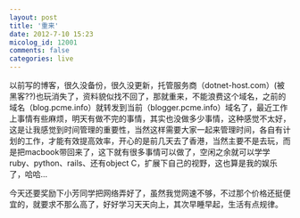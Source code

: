 ```yaml
---
layout: post
title: '重来'
date: 2012-7-10 15:23
micolog_id: 12001
comments: false
categories: live
---
```

以前写的博客，很久没备份，很久没更新，托管服务商（dotnet-host.com）(被黑客??)也玩消失了，资料貌似找不回了，那就重来，不能浪费这个域名，之前的域名（blog.pcme.info）就转发到当前（blogger.pcme.info）域名了，最近工作上事情有些麻烦，明天有做不完的事情，其实也没做多少事情，这种感觉不太好，这是让我感觉到时间管理的重要性，当然这样需要大家一起来管理时间，各自有计划的工作，才能有效提高效率，开心的是前几天去了香港，当然主要不是去玩，而是把macbook带回来了，这下就有很多事情可以做了，空闲之余就可以学学ruby、python、rails、还有object C，扩展下自己的视野，这也算是我的娱乐了，哈哈...


今天还要奖励下小芳同学把网络弄好了，虽然我觉网速不够，不过那个价格还挺便宜的，就要求不那么高了，好好学习天天向上，其次早睡早起，生活有点规律。
